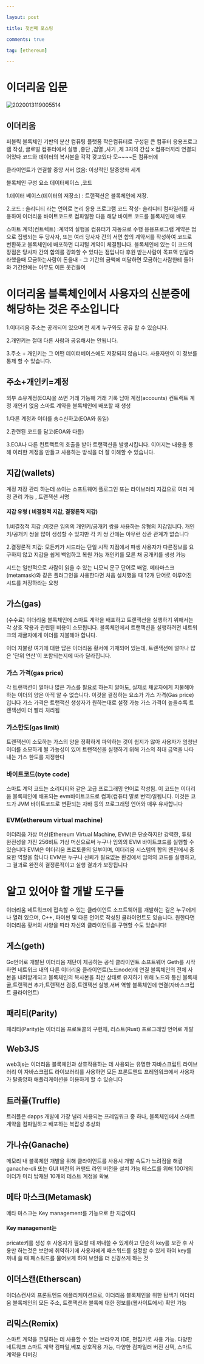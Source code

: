 ```yaml
---

layout: post

title: 첫번째 포스팅

comments: true

tag: [ethereum]

---
```


이더리움 입문
=============

![2020013119005514](/assets/2020013119005514_wa9veiztq.png)

이더리움
--------

퍼블릭 블록체인 기반의 분산 컴퓨팅 플랫폼 작은컴퓨터로 구성된 큰 컴퓨터 응용프로그램 작성, 글로벌 컴퓨터에서 실행 ,중단 ,검열 ,사기 ,제 3자의 간섭 x 컴퓨터끼리 연결되어있다 코드와 데이터의 복사본을 각각 갖고있다 모~~~~든 컴퓨터에

클라이언트가 연결할 중앙 서버 없음: 이상적인 탈중앙화 세계

블록체인 구성 요소 데이터베이스 ,코드

1.데이터 베이스(데이터의 저장소) : 트랜잭션은 블록체인에 저장.

2.코드 : 솔리디티 라는 언어로 논리 응용 프로그램 코드 작성- 솔리디티 컴파일러를 사용하여 이더리움 바이트코드로 컴파일한 다음 해당 바이트 코드를 블록체인에 배포

스마트 계약(컨트렉트) :계약의 실행을 컴퓨터가 자동으로 수행 응용프로그램 계약은 법으로 집행되는 두 당사자, 또는 여러 당사자 간의 서면 합의 계약서를 작성하여 코드로 변환하고 블록체인에 배포하면 디지털 계약이 체결됩니다. 블록체인에 있는 이 코드의 장점은 당사자 간의 합의를 강화할 수 있다는 점입니다 후원 받는사람이 목표액 만달라 라했을때 모금하는사람이 돈을내 - 그 기간의 금액에 미달하면 모금하는사람한테 돌아와 기간안에는 아무도 이돈 못건들여

이더리움 블록체인에서 사용자의 신분증에 해당하는 것은 주소입니다
================================================================

1.이더리움 주소는 공개되어 있으며 전 세계 누구와도 공유 할 수 있습니다.

2.개인키는 절대 다른 사람과 공유해서는 안됩니다.

3.주소 + 개인키는 그 어떤 데이터베이스에도 저장되지 않습니다. 사용자만이 이 정보를 통제 할 수 있습니다.

주소+개인키=계정
----------------

외부 소유계정(EOA)을 쓰면 거래 가능해 거래 기록 남아 계정(accounts) 컨트랙트 계정 개인키 없음 스마트 계약을 블록체인에 배포할 때 생성

1.다른 계정과 이더를 송수신하고(EOA와 동일)

2.관련된 코드를 담고(EOA와 다름)

3.EOA나 다른 컨트랙트의 호출을 받아 트랜잭션을 발생시킵니다. 이어지는 내용을 통해 이러한 계정을 만들고 사용하는 방식을 더 잘 이해할 수 있습니다.

지갑(wallets)
-------------

계정 저장 관리 하는데 쓰이는 소프트웨어 플로그인 또는 라이브러리 지갑으로 여러 계정 관리 가능 , 트랜잭션 서명

#### 지갑 유형 ( 비결정적 지갑, 결정론적 지갑)

1.비결정적 지갑 :이것은 임의의 개인키/공개키 쌍을 사용하는 유형의 지갑입니다. 개인키/공개키 쌍을 많이 생성할 수 있지만 각 키 쌍 간에는 아무런 상관 관계가 없습니다

2.결정론적 지갑: 모든키가 시드라는 단일 시작 지점에서 파생 사용자가 다른정보를 요구하지 않고 지갑을 쉽게 백업하고 복원 가능 개인키를 모른 채 공개키를 생성 가능

시드는 일반적으로 사람이 읽을 수 있는 니모닉 문구 단어로 배열. 메타마스크(metamask)와 같은 플러그인을 사용한다면 처음 설치했을 때 12개 단어로 이루어진 시드를 저장하라는 요청

가스(gas)
---------

(수수료) 이더리움 블록체인에 스마트 계약을 배포하고 트랜잭션을 실행하기 위해서는 각 상호 작용과 관련된 비용이 소모됩니다. 블록체인에서 트랜잭션을 실행하려면 네트워크의 채굴자에게 이더를 지불해야 합니다.

이더 지불량 여기에 대한 답은 이더리움 황서에 기재되어 있는데, 트랜잭션에 얼마나 많은 '단위 연산'이 포함되는지에 따라 달라집니다.

### 가스 가격(gas price)

각 트랜잭션이 얼마나 많은 가스를 필요로 하는지 알아도, 실제로 채굴자에게 지불해야 하는 이더의 양은 아직 알 수 없습니다. 이것을 결정하는 요소가 가스 가격(Gas price)입니다 가스 가격은 트랜잭션 생성자가 원하는대로 설정 가능 가스 가격이 높을수록 트랜잭션이 더 빨리 처리됨

### 가스한도(gas limit)

트랜잭션이 소모하는 가스의 양을 정확하게 파악하는 것이 쉽지가 않아 사용자가 엄청난 이더를 소모하게 될 가능성이 있어 트랜잭션을 실행하기 위해 가스의 최대 금액을 나타내는 가스 한도를 지정한다

### 바이트코드(byte code)

스마트 계약 코드는 소리디티와 같은 고급 프로그래밍 언어로 작성됨. 이 코드는 이더리움 블록체인에 배포되는 evm바이트코드로 컴파(컴퓨터 말로 번역)일됩니다. 이것은 코드가 JVM 바이트코드로 변환되는 자바 등의 프로그래밍 언어와 매우 유사합니다

### EVM(ethereum virtual machine)

이더리움 가상 머신(Ethereum Virtual Machine, EVM)은 단순하지만 강력한, 튜링 완전성을 가진 256비트 가상 머신으로써 누구나 임의의 EVM 바이트코드를 실행할 수 있습니다 EVM은 이더리움 프로토콜의 일부이며, 이더리움 시스템의 합의 엔진에서 중요한 역할을 합니다 EVM은 누구나 신뢰가 필요없는 환경에서 임의의 코드를 실행하고, 그 결과로 완전히 결정론적이고 실행 결과가 보장됩니다

알고 있어야 할 개발 도구들
==========================

이더리움 네트워크에 접속할 수 있는 클라이언트 소프트웨어를 개발하는 길은 누구에게나 열려 있으며, C++, 파이썬 및 다른 언어로 작성된 클라이언트도 있습니다. 원한다면 이더리움 황서의 사양을 따라 자신의 클라이언트를 구현할 수도 있습니다!

게스(geth)
----------

Go언어로 개발된 이더리움 재단이 제공하는 공식 클라이언트 소프트웨어 Geth를 시작하면 네트워크 내의 다른 이더리움 클라이언트(노드node)에 연결 블록체인의 전체 사본을 내려받게되고 블록체인의 복사본을 최산 상태로 유지하기 위해 노드와 통신 블록채굴,트랜잭션 추가,트랜잭션 검증,트랜잭션 실행,서버 역할 블록체인에 연결(자바스크립트 클라이언트)

패리티(Parity)
--------------

패리티(Parity)는 이더리움 프로토콜의 구현체, 러스트(Rust) 프로그래밍 언어로 개발

Web3JS
------

web3js는 이더리움 블록체인과 상호작용하는 데 사용되는 유명한 자바스크립트 라이브러리 이 자바스크립트 라이브러리를 사용하면 모든 프론트엔드 프레임워크에서 사용자가 탈중앙화 애플리케이션을 이용하게 할 수 있습니다

트러플(Truffle)
---------------

트러플은 dapps 개발에 가장 널리 사용되는 프레임워크 중 하나, 블록체인에서 스마트 계약을 컴파일하고 배포하는 복잡성 추상화

가나슈(Ganache)
---------------

메모리 내 블록체인 개발을 위해 클라이언트를 사용시 개발 속도가 느려짐을 해결 ganache-cli 또는 GUI 버전의 커맨드 라인 버전을 설치 가능 테스트를 위해 100개의 이더가 미리 탑재된 10개의 테스트 계정을 확보

메타 마스크(Metamask)
---------------------

메타 마스크는 Key management를 기능으로 한 지갑이다

#### Key management는

pricate키를 생성 후 사용자가 필요할 때 꺼내쓸 수 있게하고 단순히 key를 보관 후 사용만 하는것은 보안에 취약하기에 사용자에게 패스워드를 설정할 수 있게 하여 key를 꺼내 쓸 때 패스워드를 물어보게 하여 보안을 더 신경쓰게 하는 것

이더스캔(Etherscan)
-------------------

이더스캔사의 프론트엔드 애플리케이션으로, 이더리움 블록체인을 위한 탐색기 이더리움 블록체인의 모든 주소, 트랜잭션과 블록에 대한 정보를(웹사이트에서) 확인 가능

리믹스(Remix)
-------------

스마트 계약을 코딩하는 데 사용할 수 있는 브라우저 IDE, 편집기로 사용 가능. 다양한 네트워크 스마트 계약 컴파일,베포 상호작용 가능, 다양한 컴파일러 버전 선택, 스마트 계약을 디버깅
